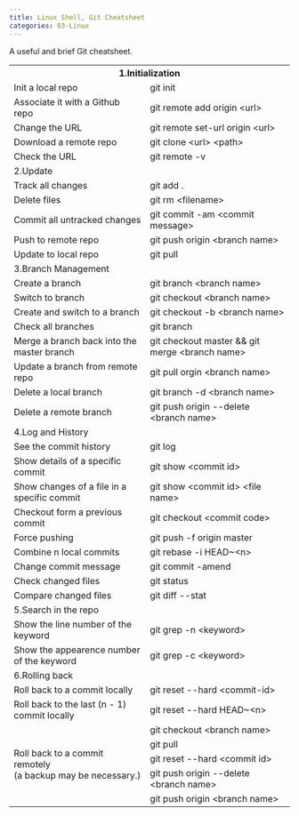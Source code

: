 ```yaml
---
title: Linux Shell, Git Cheatsheet
categories: 03-Linux
---
```

A useful and brief Git cheatsheet.


<table style="table-layout:fixed;">
  <tr>
    <th colspan="2">1.Initialization</th>
  </tr>
  <tr>
    <td>Init a local repo</td>
    <td>git init</td>
  </tr>
  <tr>
    <td>Associate it with a Github repo</td>
    <td>git remote add origin &lt;url&gt;</td>
  </tr>
  <tr>
    <td>Change the URL</td>
    <td>git remote set-url origin &lt;url&gt;</td>
  </tr>
  <tr>
    <td>Download a remote repo</td>
    <td>git clone &lt;url&gt; &lt;path&gt;</td>
  </tr>
  <tr>
    <td>Check the URL</td>
    <td>git remote -v</td>
  </tr>
  <tr>
    <td colspan="2">2.Update</td>
  </tr>
  <tr>
    <td>Track all changes</td>
    <td>git add .</td>
  </tr>
  <tr>
    <td>Delete files</td>
    <td>git rm &lt;filename&gt;</td>
  </tr>
  <tr>
    <td>Commit all untracked changes</td>
    <td>git commit -am &lt;commit message&gt;</td>
  </tr>
  <tr>
    <td>Push to remote repo</td>
    <td>git push origin &lt;branch name&gt;</td>
  </tr>
  <tr>
    <td>Update to local repo</td>
    <td>git pull</td>
  </tr>
  <tr>
    <td colspan="2">3.Branch Management</td>
  </tr>
  <tr>
    <td>Create a branch</td>
    <td>git branch &lt;branch name&gt;</td>
  </tr>
  <tr>
    <td>Switch to branch</td>
    <td>git checkout &lt;branch name&gt;</td>
  </tr>
  <tr>
    <td>Create and switch to a branch</td>
    <td>git checkout -b &lt;branch name&gt;</td>
  </tr>
  <tr>
    <td>Check all branches</td>
    <td>git branch</td>
  </tr>
  <tr>
    <td>Merge a branch back into the master branch</td>
    <td>git checkout master &amp;&amp; git merge &lt;branch name&gt;</td>
  </tr>
  <tr>
    <td>Update a branch from remote repo</td>
    <td>git pull orgin &lt;branch name&gt;</td>
  </tr>
  <tr>
    <td>Delete a local branch</td>
    <td>git branch -d &lt;branch name&gt;</td>
  </tr>
  <tr>
    <td>Delete a remote branch</td>
    <td>git push origin --delete &lt;branch name&gt;</td>
  </tr>
  <tr>
    <td colspan="2">4.Log and History</td>
  </tr>
  <tr>
    <td>See the commit history</td>
    <td>git log</td>
  </tr>
  <tr>
    <td>Show details of a specific commit</td>
    <td>git show &lt;commit id&gt;</td>
  </tr>
  <tr>
    <td>Show changes of a file in a specific commit</td>
    <td>git show &lt;commit id&gt; &lt;file name&gt;</td>
  </tr>
  <tr>
    <td>Checkout form a previous commit</td>
    <td>git checkout &lt;commit code&gt;</td>
  </tr>
  <tr>
    <td>Force pushing</td>
    <td>git push -f origin master</td>
  </tr>
  <tr>
    <td>Combine n local commits</td>
    <td>git rebase -i HEAD~&lt;n&gt;</td>
  </tr>
  <tr>
    <td>Change commit message</td>
    <td>git commit -amend</td>
  </tr>
  <tr>
    <td>Check changed files</td>
    <td>git status</td>
  </tr>
  <tr>
    <td>Compare changed files</td>
    <td>git diff --stat</td>
  </tr>
  <tr>
    <td colspan="2">5.Search in the repo</td>
  </tr>
  <tr>
    <td>Show the line number of the keyword</td>
    <td>git grep -n &lt;keyword&gt;</td>
  </tr>
  <tr>
    <td>Show the appearence number of the keyword</td>
    <td>git grep -c &lt;keyword&gt;</td>
  </tr>
  <tr>
    <td colspan="2">6.Rolling back</td>
  </tr>
  <tr>
    <td>Roll back to a commit locally</td>
    <td>git reset --hard &lt;commit-id&gt;</td>
  </tr>
  <tr>
    <td>Roll back to the last (n - 1) commit locally</td>
    <td>git reset --hard HEAD~&lt;n&gt;</td>
  </tr>
  <tr>
    <td rowspan="5">Roll back to a commit remotely <br>(a backup may be necessary.)</td>
    <td>git checkout &lt;branch name&gt;</td>
  </tr>
  <tr>
    <td>git pull</td>
  </tr>
  <tr>
    <td>git reset --hard &lt;commit id&gt;</td>
  </tr>
  <tr>
    <td>git push origin --delete &lt;branch name&gt;</td>
  </tr>
  <tr>
    <td>git push origin &lt;branch name&gt;</td>
  </tr>
</table>
